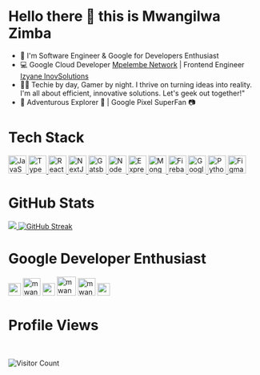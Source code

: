 # Hello there 👋 this is Mwangilwa Zimba

- 🚀 I'm Software Engineer & Google for Developers Enthusiast
- 💻 Google Cloud Developer <a href="https://mpelembe.net" target="_blank">Mpelembe Network</a> | Frontend Engineer <a href="https://izyane.com" target="_blank">Izyane InovSolutions</a>
- 👨‍💻 Techie by day, Gamer by night. I thrive on turning ideas into reality. I'm all about efficient, innovative solutions. Let's geek out together!"
- 📸 Adventurous Explorer 🌄 | Google Pixel SuperFan 📷


# Tech Stack

<p align="left">
  
  <a href="https://developer.mozilla.org/en-US/docs/Web/JavaScript" target="_blank" rel="noreferrer">
    <img src="https://raw.githubusercontent.com/danielcranney/readme-generator/main/public/icons/skills/javascript-colored.svg" width="36" height="36" alt="JavaScript" />
  </a>
  <a href="https://www.typescriptlang.org/" target="_blank" rel="noreferrer">
    <img src="https://raw.githubusercontent.com/danielcranney/readme-generator/main/public/icons/skills/typescript-colored.svg" width="36" height="36" alt="TypeScript" />
  </a>
  <a href="https://react.dev/" target="_blank" rel="noreferrer">
    <img src="https://raw.githubusercontent.com/danielcranney/readme-generator/main/public/icons/skills/react-colored.svg" width="36" height="36" alt="React" />
  </a>
  <a href="https://nextjs.org/docs" target="_blank" rel="noreferrer">
    <img src="https://raw.githubusercontent.com/danielcranney/readme-generator/main/public/icons/skills/nextjs-colored.svg" width="36" height="36" alt="NextJs" />
  </a>  
  <a href="https://www.gatsbyjs.com/" target="_blank" rel="noreferrer">
    <img src="https://raw.githubusercontent.com/danielcranney/readme-generator/main/public/icons/skills/gatsby-colored.svg" width="36" height="36" alt="Gatsby" />
  </a>
  <a href="https://nodejs.org/en/" target="_blank" rel="noreferrer">
    <img src="https://raw.githubusercontent.com/danielcranney/readme-generator/main/public/icons/skills/nodejs-colored.svg" width="36" height="36" alt="NodeJS" />
  </a>
  <a href="https://expressjs.com/" target="_blank" rel="noreferrer">
    <img src="https://raw.githubusercontent.com/danielcranney/readme-generator/main/public/icons/skills/express-colored.svg" width="36" height="36" alt="Express" />
  </a>
  <a href="https://www.mongodb.com/" target="_blank" rel="noreferrer">
    <img src="https://raw.githubusercontent.com/danielcranney/readme-generator/main/public/icons/skills/mongodb-colored.svg" width="36" height="36" alt="MongoDB" />
  </a>  
  <a href="https://firebase.google.com/" target="_blank" rel="noreferrer">
    <img src="https://raw.githubusercontent.com/danielcranney/readme-generator/main/public/icons/skills/firebase-colored.svg" width="36" height="36" alt="Firebase" />
  </a>
  <a href="https://cloud.google.com/" target="_blank" rel="noreferrer">
    <img src="https://img.icons8.com/?size=1x&id=WHRLQdbEXQ16&format=png" width="36" height="36" alt="Google Cloud" />
  </a>
  <a href="https://www.python.org/" target="_blank" rel="noreferrer">
    <img src="https://img.icons8.com/?size=1x&id=13441&format=png" width="36" height="36" alt="Python" />
  </a>
  <a href="https://www.figma.com/" target="_blank" rel="noreferrer">
    <img src="https://img.icons8.com/?size=1x&id=zfHRZ6i1Wg0U&format=png" width="36" height="36" alt="Figma" />
  </a>
</p>

# GitHub Stats
 
<a href="https://github-readme-stats.vercel.app">
  <img src="https://github-readme-stats.vercel.app/api?username=mwan9ilwa&theme=github_dark&rank_icon=github" />
</a>
<a href="https://git.io/streak-stats">
  <img src="https://git-hub-streak-stats.vercel.app?user=mwan9ilwa&theme=github-dark-blue" alt="GitHub Streak" />
</a>
<!-- <a href="https://git.io/streak-stats">
  <img src="https://github-readme-stats.vercel.app/api/top-langs/?username=mwan9ilwa&layout=compact&theme=github-dark-blue" alt="GitHub Streak" />
</a> -->

# Google Developer Enthusiast

<img src="https://www.gstatic.com/devrel-devsite/prod/vbddb2c68c6e27c8062b052e877e6ccde82ab61ee731962a34dca560b12d02759/android/images/lockup.svg" alt="mwan9ilwa" height="25" width=""/>
<img src="https://www.gstatic.com/devrel-devsite/prod/vbddb2c68c6e27c8062b052e877e6ccde82ab61ee731962a34dca560b12d02759/developers/images/lockup-new.svg" alt="mwan9ilwa" height="35" width="" />
<img src="https://www.gstatic.com/devrel-devsite/prod/v0e0f589edd85502a40d78d7d0825db8ea5ef3b99ab4070381ee86977c9168730/cloud/images/cloud-logo.svg" alt="mwan9ilwa" height="25" width="" />
<img src="https://www.gstatic.com/devrel-devsite/prod/vbddb2c68c6e27c8062b052e877e6ccde82ab61ee731962a34dca560b12d02759/googledevai/images/lockup-new.svg" alt="mwan9ilwa" height="38" width="" />
<img src="https://www.gstatic.com/devrel-devsite/prod/vbddb2c68c6e27c8062b052e877e6ccde82ab61ee731962a34dca560b12d02759/firebase/images/lockup.svg" alt="mwan9ilwa" height="35" width="" />
<img src="https://storage.googleapis.com/cms-storage-bucket/6a07d8a62f4308d2b854.svg" alt="mwan9ilwa" height="25" width="" />


# Profile Views
<br>

![Visitor Count](https://profile-counter.glitch.me/{mwan9ilwa}/count.svg)

